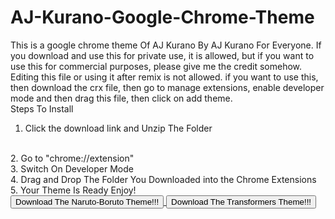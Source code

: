 # AJ-Kurano-Google-Chrome-Theme 
This is a google chrome theme Of AJ Kurano By AJ Kurano For Everyone. If you download and use this for private use, it is allowed, but if you want to use this for commercial
purposes, please give me the credit somehow. Editing this file or using it after remix is not allowed. if you want to use this, then download the crx file, then go to manage extensions, enable developer mode and then drag this file, then click on add theme.
<br>
Steps To Install
<br>
1. Click the download link and Unzip The Folder
<br>
2. Go to "chrome://extension"
<br>
3. Switch On Developer Mode 
<br>
4. Drag and Drop The Folder You Downloaded into the Chrome Extensions
<br>
5. Your Theme Is Ready Enjoy!
<br>
<a href="AJ Kurano Naruto-Boruto Chrome Theme.zip" download>
    <button> Download The Naruto-Boruto Theme!!! </button>
<a href="AJ Kurano Transformers Chrome Theme.zip" download>
    <button> Download The Transformers Theme!!! </button>
